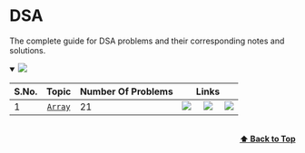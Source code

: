 # DSA
The complete guide for DSA problems and their corresponding notes and solutions.

<details open>
<summary><img id="array" src="https://img.shields.io/badge/DSA-Topics-brightgreen?style=for-the-badge"></summary>


| S.No. | Topic              | Number Of Problems    | Links  |
| ----- |:-------------------:|----------------------|--------|
| 1     | <a href="https://github.com/sky56/DSA/tree/main/Array">`Array`</a>   | 21  | <a href="https://github.com/sky56/DSA/tree/main/Array/Easy"><img src="https://img.shields.io/badge/Easy-Green"></a> &nbsp; &nbsp; <a href="https://github.com/sky56/DSA/tree/main/Array/Medium"><img src="https://img.shields.io/badge/Medium-yellow"></a> &nbsp; &nbsp; <a href="https://github.com/sky56/DSA/tree/main/Array/Hard"><img src="https://img.shields.io/badge/Hard-red"></a>                




<br/>
<div align="right">
    <b><a href="#detail">⬆️ Back to Top</a></b>
</div>
<br/>
</details>

